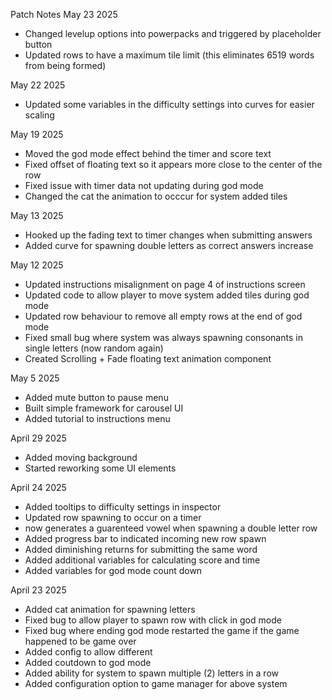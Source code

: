 Patch Notes
May 23 2025
- Changed levelup options into powerpacks and triggered by placeholder button
- Updated rows to have a maximum tile limit (this eliminates 6519 words from being formed)

May 22 2025
- Updated some variables in the difficulty settings into curves for easier scaling

May 19 2025
- Moved the god mode effect behind the timer and score text
- Fixed offset of floating text so it appears more close to the center of the row
- Fixed issue with timer data not updating during god mode
- Changed the cat the animation to occcur for system added tiles

May 13 2025
- Hooked up the fading text to timer changes when submitting answers
- Added curve for spawning double letters as correct answers increase

May 12 2025
- Updated instructions misalignment on page 4 of instructions screen
- Updated code to allow player to move system added tiles during god mode
- Updated row behaviour to remove all empty rows at the end of god mode
- Fixed small bug where system was always spawning consonants in single letters (now random again)
- Created Scrolling + Fade floating text animation component

May 5 2025
- Added mute button to pause menu
- Built simple framework for carousel UI
- Added tutorial to instructions menu

April 29 2025
- Added moving background 
- Started reworking some UI elements

April 24 2025
- Added tooltips to difficulty settings in inspector
- Updated row spawning to occur on a timer
- now generates a guarenteed vowel when spawning a double letter  row
- Added progress bar to indicated incoming new row spawn
- Added diminishing returns for submitting the same word
- Added additional variables for calculating score and time
- Added variables for god mode count down

April 23 2025
- Added cat animation for spawning letters
- Fixed bug to allow player to spawn row with click in god mode
- Fixed bug where ending god mode restarted the game if the game happened to be game over
- Added config to allow different 
- Added coutdown to god mode
- Added ability for system to spawn multiple (2) letters in a row
- Added configuration option to game manager for above system
